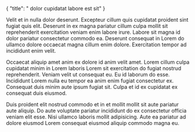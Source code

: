 {
  "title": " dolor cupidatat labore est sit"
}

Velit et in nulla dolor deserunt. Excepteur cillum quis cupidatat proident sint fugiat quis elit. Deserunt in ex magna pariatur cillum culpa mollit sit reprehenderit exercitation veniam enim labore irure. Labore sit magna id dolor pariatur consectetur commodo ea. Deserunt consequat in Lorem do ullamco dolore occaecat magna cillum enim dolore. Exercitation tempor ad incididunt enim velit.

Occaecat aliquip amet anim ex dolore id anim velit amet. Lorem cillum culpa cupidatat minim in Lorem laboris Lorem sit exercitation do fugiat nostrud reprehenderit. Veniam velit ut consequat eu. Eu id laborum do esse. Incididunt Lorem nulla eu tempor ea anim enim fugiat consectetur ex. Consequat duis minim aute ipsum fugiat sit. Culpa et id ex cupidatat ex consequat duis eiusmod.

Duis proident elit nostrud commodo et in et mollit mollit sit aute pariatur aute aliquip. Do aute voluptate pariatur incididunt do ex consectetur officia veniam elit esse. Nisi ullamco laboris mollit adipisicing. Aute ea pariatur ad dolore eiusmod Lorem consequat eiusmod aliquip commodo magna eu.